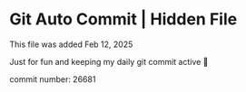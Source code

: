 # Git Auto Commit | Hidden File

This file was added Feb 12, 2025

Just for fun and keeping my daily git commit active 🤪

commit number: 26681
